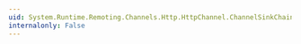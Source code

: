 ```yaml
---
uid: System.Runtime.Remoting.Channels.Http.HttpChannel.ChannelSinkChain
internalonly: False
---
```

